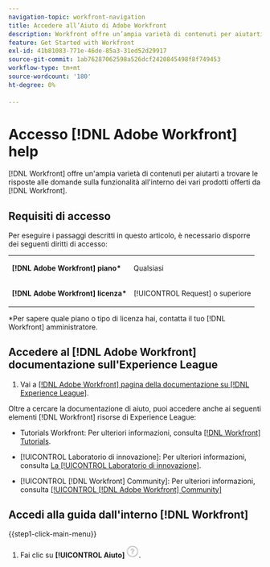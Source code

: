 ```yaml
---
navigation-topic: workfront-navigation
title: Accedere all’Aiuto di Adobe Workfront
description: Workfront offre un’ampia varietà di contenuti per aiutarti a trovare le risposte alle domande sulla funzionalità all’interno dei vari prodotti offerti da Workfront.
feature: Get Started with Workfront
exl-id: 41b81083-771e-46de-85a3-31ed52d29917
source-git-commit: 1ab76287062598a526dcf2420845498f8f749453
workflow-type: tm+mt
source-wordcount: '180'
ht-degree: 0%

---
```


# Accesso [!DNL Adobe Workfront] help

[!DNL Workfront] offre un&#39;ampia varietà di contenuti per aiutarti a trovare le risposte alle domande sulla funzionalità all&#39;interno dei vari prodotti offerti da [!DNL Workfront].

## Requisiti di accesso

Per eseguire i passaggi descritti in questo articolo, è necessario disporre dei seguenti diritti di accesso:

<table style="table-layout:auto"> 
 <col> 
 </col> 
 <col> 
 </col> 
 <tbody> 
  <tr> 
   <td role="rowheader"><strong>[!DNL Adobe Workfront] piano*</strong></td> 
   <td> <p>Qualsiasi</p> </td> 
  </tr> 
  <tr> 
   <td role="rowheader"><strong>[!DNL Adobe Workfront] licenza*</strong></td> 
   <td> <p>[!UICONTROL Request] o superiore</p> </td> 
  </tr> 
 </tbody> 
</table>

&#42;Per sapere quale piano o tipo di licenza hai, contatta il tuo [!DNL Workfront] amministratore.

## Accedere al [!DNL Adobe Workfront] documentazione sull&#39;Experience League

1. Vai a [[!DNL Adobe Workfront] pagina della documentazione su [!DNL Experience League]](https://experienceleague.adobe.com/docs/workfront/using/home.html?lang=en).

Oltre a cercare la documentazione di aiuto, puoi accedere anche ai seguenti elementi [!DNL Workfront] risorse di Experience League:

* Tutorials Workfront: Per ulteriori informazioni, consulta [[!DNL Workfront] Tutorials](https://experienceleague.adobe.com/docs/workfront-learn/tutorials-workfront/home.html?lang=en).

* [!UICONTROL Laboratorio di innovazione]: Per ulteriori informazioni, consulta [La [!UICONTROL Laboratorio di innovazione]](https://experienceleaguecommunities.adobe.com/t5/workfront-ideas/idb-p/workfront-ideas).
* [!UICONTROL [!DNL Workfront] Community]: Per ulteriori informazioni, consulta [[!UICONTROL [!DNL Adobe Workfront] Community]](https://experienceleaguecommunities.adobe.com/t5/workfront/ct-p/workfront)

## Accedi alla guida dall&#39;interno [!DNL Workfront]

{{step1-click-main-menu}}

1. Fai clic su **[!UICONTROL Aiuto]** ![Icona Aiuto](assets/help-icon.png).
